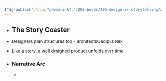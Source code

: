 ```yaml
---
{"dg-publish":true,"permalink":"/200-books/205-design-is-storytelling/act-1-action/"}
---
```


- ## The Story Coaster


- Designers plan structures too - architectsOedipus Rex
- Like a story, a well designed product unfolds over time
- ### Narrative Arc
	- 
